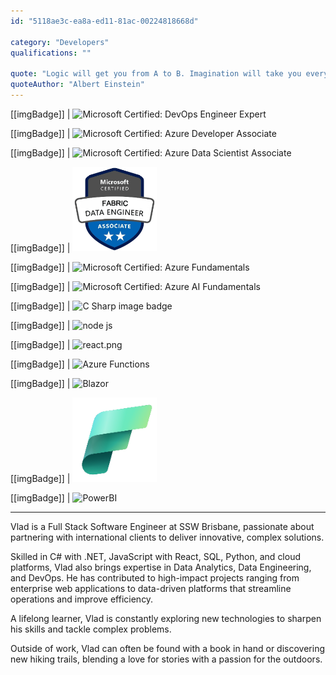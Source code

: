 ```yaml
---
id: "5118ae3c-ea8a-ed11-81ac-00224818668d"

category: "Developers"
qualifications: ""

quote: "Logic will get you from A to B. Imagination will take you everywhere."
quoteAuthor: "Albert Einstein"
---
```


[[imgBadge]]
| ![Microsoft Certified: DevOps Engineer Expert](../badges/Certification-microsoft-azure-devops-engineer-expert.png)

[[imgBadge]]
| ![Microsoft Certified: Azure Developer Associate](../badges/Certification-microsoft-azure-developer-associate.png)

[[imgBadge]]
| ![Microsoft Certified: Azure Data Scientist Associate](../badges/Certification-microsoft-azure-data-scientist-associate.png)

[[imgBadge]]
| ![Microsoft Certified: Fabric Data Engineer Associate](../badges/Certification-microsoft-fabric-data-engineer-associate.png)

[[imgBadge]]
| ![Microsoft Certified: Azure Fundamentals](../badges/Certification-microsoft-azure-fundamentals.png)

[[imgBadge]]
| ![Microsoft Certified: Azure AI Fundamentals](../badges/Certification-microsoft-azure-ai-fundamentals.png)

[[imgBadge]]
| ![C Sharp image badge](../badges/Developer-c-sharp.png)

[[imgBadge]]
| ![node js](../badges/Developer-dotnet-core.png)

[[imgBadge]]
| ![react.png](../badges/Developer-react.png)

[[imgBadge]]
| ![Azure Functions](../badges/Developer-azure-function.png)

[[imgBadge]]
| ![Blazor](../badges/Developer-blazor.png)

[[imgBadge]]
| ![Fabric](../badges/Developer-microsoft-fabric.png)

[[imgBadge]]
| ![PowerBI](../badges/Business-microsoft-dynamics-powerbi.png)

---

Vlad is a Full Stack Software Engineer at SSW Brisbane, passionate about partnering with international clients to deliver innovative, complex solutions.

Skilled in C# with .NET, JavaScript with React, SQL, Python, and cloud platforms, Vlad also brings expertise in Data Analytics, Data Engineering, and DevOps. He has contributed to high-impact projects ranging from enterprise web applications to data-driven platforms that streamline operations and improve efficiency.

A lifelong learner, Vlad is constantly exploring new technologies to sharpen his skills and tackle complex problems.

Outside of work, Vlad can often be found with a book in hand or discovering new hiking trails, blending a love for stories with a passion for the outdoors.
